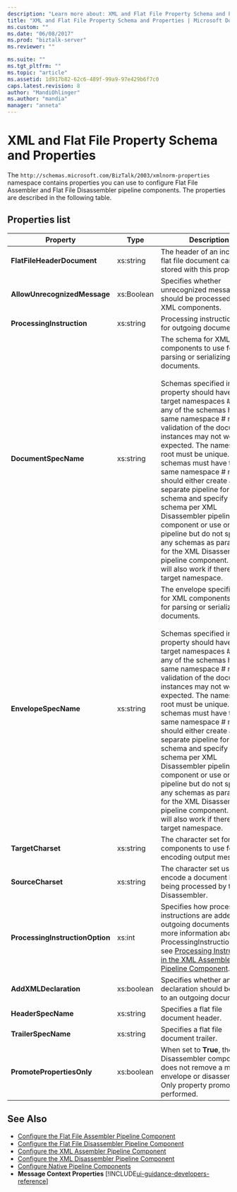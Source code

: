 ```yaml
---
description: "Learn more about: XML and Flat File Property Schema and Properties"
title: "XML and Flat File Property Schema and Properties | Microsoft Docs"
ms.custom: ""
ms.date: "06/08/2017"
ms.prod: "biztalk-server"
ms.reviewer: ""

ms.suite: ""
ms.tgt_pltfrm: ""
ms.topic: "article"
ms.assetid: 1d917b82-62c6-489f-99a9-97e429b6f7c0
caps.latest.revision: 8
author: "MandiOhlinger"
ms.author: "mandia"
manager: "anneta"
---
```

# XML and Flat File Property Schema and Properties
The `http://schemas.microsoft.com/BizTalk/2003/xmlnorm-properties` namespace contains properties you can use to configure Flat File Assembler and Flat File Disassembler pipeline components. The properties are described in the following table.  

## Properties list

|Property|Type|Description|  
|--------------|----------|-----------------|  
|**FlatFileHeaderDocument**|xs:string|The header of an incoming flat file document can be stored with this property.|  
|**AllowUnrecognizedMessage**|xs:Boolean|Specifies whether unrecognized messages should be processed by XML components.|  
|**ProcessingInstruction**|xs:string|Processing instruction text for outgoing documents.|  
|**DocumentSpecName**|xs:string|The schema for XML components to use for parsing or serializing documents.<br /><br /> Schemas specified in this property should have unique target namespaces # root. If any of the schemas have the same namespace # root, the validation of the document instances may not work as expected. The namespace # root must be unique.  If schemas must have the same namespace # root, you should either create a separate pipeline for each schema and specify one schema per XML Disassembler pipeline component or use one pipeline but do not specify any schemas as parameters for the XML Disassembler pipeline component.  This will also work if there is no target namespace.|  
|**EnvelopeSpecName**|xs:string|The envelope specification for XML components to use for parsing or serializing documents.<br /><br /> Schemas specified in this property should have unique target namespaces # root. If any of the schemas have the same namespace # root, the validation of the document instances may not work as expected. The namespace # root must be unique.  If schemas must have the same namespace # root, you should either create a separate pipeline for each schema and specify one schema per XML Disassembler pipeline component or use one pipeline but do not specify any schemas as parameters for the XML Disassembler pipeline component.  This will also work if there is no target namespace.|  
|**TargetCharset**|xs:string|The character set for XML components to use for encoding output messages.|  
|**SourceCharset**|xs:string|The character set used to encode a document before being processed by the XML Disassembler.|  
|**ProcessingInstructionOption**|xs:int|Specifies how processing instructions are added to outgoing documents. For more information about the ProcessingInstructionOption, see [Processing Instructions in the XML Assembler Pipeline Component](../core/processing-instructions-in-the-xml-assembler-pipeline-component.md).|  
|**AddXMLDeclaration**|xs:boolean|Specifies whether an XML declaration should be added to an outgoing document.|  
|**HeaderSpecName**|xs:string|Specifies a flat file document header.|  
|**TrailerSpecName**|xs:string|Specifies a flat file document trailer.|  
|**PromotePropertiesOnly**|xs:boolean|When set to **True**, the XML Disassembler component does not remove a message envelope or disassemble it. Only property promotion is performed.|  

## See Also  
- [Configure the Flat File Assembler Pipeline Component](../core/how-to-configure-the-flat-file-assembler-pipeline-component.md)   
- [Configure the Flat File Disassembler Pipeline Component](../core/how-to-configure-the-flat-file-disassembler-pipeline-component.md)   
- [Configure the XML Assembler Pipeline Component](../core/how-to-configure-the-xml-assembler-pipeline-component.md)   
- [Configure the XML Disassembler Pipeline Component](../core/how-to-configure-the-xml-disassembler-pipeline-component.md)   
- [Configure Native Pipeline Components](../core/configuring-native-pipeline-components.md)   
- **Message Context Properties** [!INCLUDE[ui-guidance-developers-reference](../includes/ui-guidance-developers-reference.md)]
